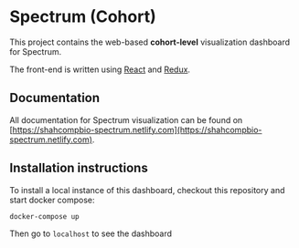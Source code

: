 # Spectrum (Cohort)

This project contains the web-based **cohort-level** visualization dashboard for Spectrum.

The front-end is written using [React](https://reactjs.org/) and [Redux](https://redux.js.org/).

## Documentation

All documentation for Spectrum visualization can be found on [https://shahcompbio-spectrum.netlify.com](https://shahcompbio-spectrum.netlify.com).

## Installation instructions

To install a local instance of this dashboard, checkout this repository and start docker compose:

```
docker-compose up
```

Then go to `localhost` to see the dashboard
